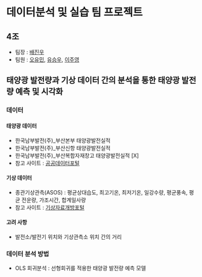 # 데이터분석 및 실습 팀 프로젝트
## 4조
- 팀장 : [배진우](https://github.com/J-woooo)
- 팀원 : [오유민](https://github.com/ym-o), [유승우](https://github.com/seung-woo-ryu), [이주영](https://github.com/1122jinny)
## 태양광 발전량과 기상 데이터 간의 분석을 통한 태양광 발전량 예측 및 시각화
### 데이터
#### 태양광 데이터
- 한국남부발전(주)_부산본부 태양광발전실적
- 한국남부발전(주)_부산신항 태양광발전실적
- 한국남부발전(주)_부산복합자재창고 태양광발전실적 [X]
- 참고 사이트 : [공공데이터포털](https://www.data.go.kr/index.do)
#### 기상 데이터
- 종관기상관측(ASOS) : 평균상대습도, 최고기온, 최저기온, 일강수량, 평균풍속, 평균 전운량, 가조시간, 합계일사량
- 참고 사이트 : [기상자료개방포털](https://data.kma.go.kr/data/grnd/selectAsosRltmList.do?pgmNo=36)
#### 고려 사항
- 발전소/발전기 위치와 기상관측소 위치 간의 거리
### 데이터 분석 방법
- OLS 회귀분석 : 선형회귀를 적용한 태양광 발전량 예측 모델
